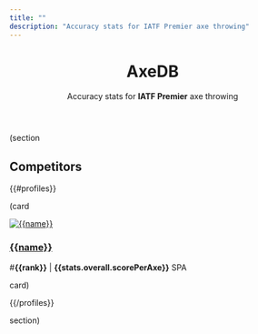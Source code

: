 ```yaml
---
title: ""
description: "Accuracy stats for IATF Premier axe throwing"
---
```


<header class="text-center">
  <h1 class="huge">AxeDB</h1>
  <p>Accuracy stats for <strong>IATF Premier</strong> axe throwing</p>
</header>

(section

## Competitors

{{#profiles}}

(card

<div class="grid stack auto-fill-auto items-y-center">
  <div>
    <a href="/{{profileId}}">
      <img alt="{{name}}" src="data:image/png;base64,{{image}}" class="size100">
    </a>
  </div>
  <div>
    <h3>
      <a href="/{{profileId}}">{{name}}</a>
    </h3>
  </div>
  <div>
    <p>#<strong>{{rank}}</strong> | <strong>{{stats.overall.scorePerAxe}}</strong> SPA</p>
  </div>
</div>

card)

{{/profiles}}

section)